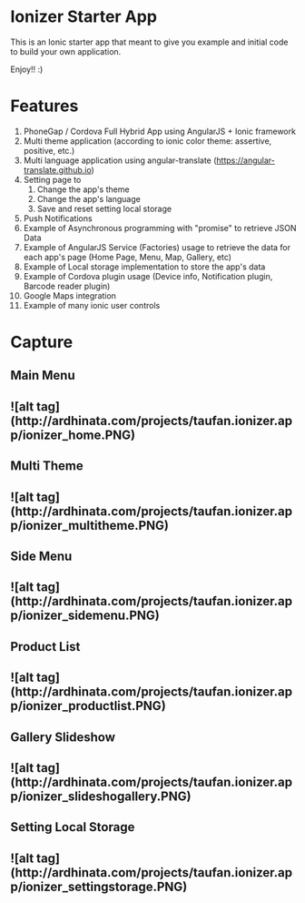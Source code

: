 Ionizer Starter App
==========================

This is an Ionic starter app that meant to give you example and initial code to build your own application.

Enjoy!! :)

<H1>Features</H1>

1. PhoneGap / Cordova Full Hybrid App using AngularJS + Ionic framework  
2. Multi theme application (according to ionic color theme: assertive, positive, etc.)
4. Multi language application using angular-translate (https://angular-translate.github.io)
3. Setting page to 
	1. Change the app's theme 
	2. Change the app's language
	2. Save and reset setting local storage
4. Push Notifications
5. Example of Asynchronous programming with "promise" to retrieve JSON Data
6. Example of AngularJS Service (Factories) usage to retrieve the data for each app's page (Home Page, Menu, Map, Gallery, etc) 
7. Example of Local storage implementation to store the app's data
8. Example of Cordova plugin usage (Device info, Notification plugin, Barcode reader plugin)
9. Google Maps integration
10. Example of many ionic user controls

<H1> Capture </H1> 

<h2>Main Menu<h2> 
![alt tag](http://ardhinata.com/projects/taufan.ionizer.app/ionizer_home.PNG)

<h2>Multi Theme<h2> 
![alt tag](http://ardhinata.com/projects/taufan.ionizer.app/ionizer_multitheme.PNG)

<h2>Side Menu<h2> 
![alt tag](http://ardhinata.com/projects/taufan.ionizer.app/ionizer_sidemenu.PNG)

<h2>Product List<h2> 
![alt tag](http://ardhinata.com/projects/taufan.ionizer.app/ionizer_productlist.PNG)

<h2>Gallery Slideshow<h2> 
![alt tag](http://ardhinata.com/projects/taufan.ionizer.app/ionizer_slideshogallery.PNG)

<h2>Setting Local Storage<h2> 
![alt tag](http://ardhinata.com/projects/taufan.ionizer.app/ionizer_settingstorage.PNG)


